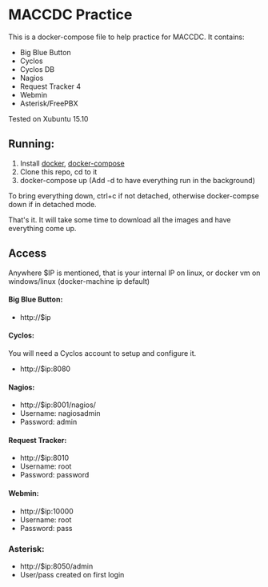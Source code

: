 MACCDC Practice
===========================

This is a docker-compose file to help practice for MACCDC.
It contains:
* Big Blue Button
* Cyclos
* Cyclos DB
* Nagios
* Request Tracker 4
* Webmin
* Asterisk/FreePBX

Tested on Xubuntu 15.10  

Running:
---------------
1. Install [docker](https://docs.docker.com/engine/installation/), [docker-compose](https://docs.docker.com/compose/install/)
2. Clone this repo, cd to it
3. docker-compose up (Add -d to have everything run in the background)

To bring everything down, ctrl+c if not detached, otherwise docker-compse down if in detached mode.

That's it. It will take some time to download all the images and have everything come up.

Access
---------------
Anywhere $IP is mentioned, that is your internal IP on linux, or docker vm on windows/linux (docker-machine ip default)

#### Big Blue Button:
* http://$ip

#### Cyclos:
You will need a Cyclos account to setup and configure it.
*  http://$ip:8080

#### Nagios:
* http://$ip:8001/nagios/
* Username: nagiosadmin
* Password: admin

#### Request Tracker:
* http://$ip:8010
* Username: root
* Password: password

#### Webmin:
 * http://$ip:10000
 * Username: root
 * Password: pass
 
### Asterisk:
 * http://$ip:8050/admin
 * User/pass created on first login
